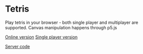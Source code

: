 # Tetris
Play tetris in your browser - both single player and multiplayer are supported. Canvas manipulation happens through p5.js

[Online version](http://users.dbz.be/~quinten.dewaele/tetris-online/)
[Single player version](http://users.dbz.be/~quinten.dewaele/tetris/)

[Server code](https://github.com/Dewaeq/tetris-server)
